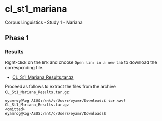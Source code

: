 # cl_st1_mariana
Corpus Linguistics - Study 1 - Mariana

## Phase 1
### Results
Right-click on the link and choose `Open link in a new tab` to download the corresponding file.
- [CL_St1_Mariana_Results.tar.gz](https://pucsp-my.sharepoint.com/:u:/g/personal/ra00341729_pucsp_edu_br/EU1-gvN-4pRDqIuGkPWHry4B6dJ7dY6gWqaKcydFL7evvA?e=GHwfgq)

Proceed as follows to extract the files from the archive `CL_St1_Mariana_Results.tar.gz`:

```
eyamrog@Rog-ASUS:/mnt/c/Users/eyamr/Downloads$ tar xzvf CL_St1_Mariana_Results.tar.gz
<omitted>
eyamrog@Rog-ASUS:/mnt/c/Users/eyamr/Downloads$ 
```
